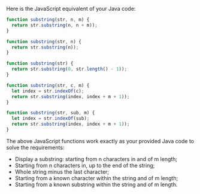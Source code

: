 Here is the JavaScript equivalent of your Java code:

```javascript
function substring(str, n, m) {
  return str.substring(n, n + m));
}

function substring(str, n) {
  return str.substring(n));
}

function substring(str) {
  return str.substring(0, str.length() - 1));
}

function substring(str, c, m) {
  let index = str.indexOf(c);
  return str.substring(index, index + m + 1));
}

function substring(str, sub, m) {
  let index = str.indexOf(sub);
  return str.substring(index, index + m + 1));
}
```
The above JavaScript functions work exactly as your provided Java code to solve the requirements:

- Display a substring: starting from n characters in and of m length;
- Starting from n characters in, up to the end of the string;
- Whole string minus the last character;
- Starting from a known character within the string and of m length;
- Starting from a known substring within the string and of m length.

